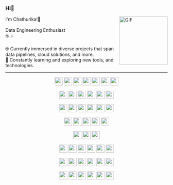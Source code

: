 ### Hi👋

<img align="right" alt="GIF" height="150px" src="https://user-images.githubusercontent.com/74038190/216655818-2e7b9a31-49bf-4744-85a8-db8a2577c45c.gif" />
I'm Chathurika!🐧 <br/>
<br/>
Data Engineering Enthusiast<br/>
☕ 🎶<br/>

<br/>
🤓 Currently immersed in diverse projects that span data pipelines, cloud solutions, and more.<br/>
🔎 Constantly learning and exploring new tools, and technologies.<br/>

---
<p align="center">
  <img src="https://img.shields.io/badge/Python-FFD43B?style=for-the-badge&logo=python&logoColor=blue" height="25"/>
  <img src="https://img.shields.io/badge/Java-007396?style=for-the-badge&logo=java&logoColor=white" height="25"/>
  <img src="https://img.shields.io/badge/Scala-DC322F?style=for-the-badge&logo=scala&logoColor=white" height="25"/>
  <img src="https://img.shields.io/badge/C%23-239120?style=for-the-badge&logo=csharp&logoColor=white" height="25"/>
  <img src="https://img.shields.io/badge/R-276DC3?style=for-the-badge&logo=r&logoColor=white" height="25"/>
  <img src="https://img.shields.io/badge/SQL-4169E1?style=for-the-badge&logo=sqlite&logoColor=white" height="25"/>
  <img src="https://img.shields.io/badge/GNU%20Bash-4EAA25?style=for-the-badge&logo=GNU%20Bash&logoColor=white" height="25"/>
</p>

<p align="center">
  <img src="https://img.shields.io/badge/MySQL-005C84?style=for-the-badge&logo=mysql&logoColor=white" height="25"/>
  <img src="https://img.shields.io/badge/Microsoft%20SQL%20Server-CC2927?style=for-the-badge&logo=microsoft%20sql%20server&logoColor=white" height="25"/>
  <img src="https://img.shields.io/badge/PostgreSQL-316192?style=for-the-badge&logo=postgresql&logoColor=white" height="25"/>
  <img src="https://img.shields.io/badge/MariaDB-003545?style=for-the-badge&logo=mariadb&logoColor=white" height="25"/>
  <img src="https://img.shields.io/badge/MongoDB-4EA94B?style=for-the-badge&logo=mongodb&logoColor=white" height="25"/>
  <img src="https://img.shields.io/badge/Cassandra-1287B1?style=for-the-badge&logo=apache%20cassandra&logoColor=white" height="25"/>
</p>

<p align="center">
  <img src="https://img.shields.io/badge/Apache_Hadoop-FF7F50?style=for-the-badge&logo=apache-hadoop&logoColor=white" height="25"/>
  <img src="https://img.shields.io/badge/Apache_Spark-FFA500?style=for-the-badge&logo=apache-spark&logoColor=white" height="25"/>
  <img src="https://img.shields.io/badge/Apache_Hive-6A5ACD?style=for-the-badge&logo=apache-hive&logoColor=white" height="25"/>
  <img src="https://img.shields.io/badge/Airflow-017CEE?style=for-the-badge&logo=Apache%20Airflow&logoColor=white" height="25"/>
  <img src="https://img.shields.io/badge/Apache_Kafka-231F20?style=for-the-badge&logo=apache-kafka&logoColor=white" height="25"/>
  <img src="https://img.shields.io/badge/Apache_Impala-2E8B57?style=for-the-badge&logo=apache-impala&logoColor=white" height="25"/>
</p>

<p align="center">
  <img src="https://img.shields.io/badge/Amazon_Redshift-FF9900?style=for-the-badge&logo=amazon-redshift&logoColor=white" height="25"/>
  <img src="https://img.shields.io/badge/AWS_Glue-232F3E?style=for-the-badge&logo=amazon-aws&logoColor=white" height="25"/>
  <img src="https://img.shields.io/badge/Amazon_EMR-232F3E?style=for-the-badge&logo=amazon-aws&logoColor=white" height="25"/>
  <img src="https://img.shields.io/badge/Azure_Synapse_Analytics-0089D6?style=for-the-badge&logo=microsoft-azure&logoColor=white" height="25"/>
  <img src="https://img.shields.io/badge/HDInsight-0089D6?style=for-the-badge&logo=microsoft-azure&logoColor=white" height="25"/>
</p>

<p align="center">
  <img src="https://img.shields.io/badge/Cloudera-005EB8?style=for-the-badge&logo=cloudera&logoColor=white" height=25"/>
  <img src="https://img.shields.io/badge/Snowflake-00BFFF?style=for-the-badge&logo=snowflake&logoColor=white" height="25"/>
  <img src="https://img.shields.io/badge/PowerBI-F2C811?style=for-the-badge&logo=Power%20BI&logoColor=white" height="25"/>
</p>

<p align="center">
 <img src="https://img.shields.io/badge/Numpy-777BB4?style=for-the-badge&logo=numpy&logoColor=white" height="25"/>
 <img src="https://img.shields.io/badge/Pandas-2C2D72?style=for-the-badge&logo=pandas&logoColor=white" height="25"/>
 <img src="https://img.shields.io/badge/TensorFlow-FF6F00?style=for-the-badge&logo=TensorFlow&logoColor=white" height="25"/>
 <img src="https://img.shields.io/badge/Keras-FF0000?style=for-the-badge&logo=keras&logoColor=white" height="25"/>
 <img src="https://img.shields.io/badge/PyTorch-EE4C2C?style=for-the-badge&logo=pytorch&logoColor=white" height="25"/>
 <img src="https://img.shields.io/badge/scikit_learn-F7931E?style=for-the-badge&logo=scikit-learn&logoColor=white" height="25"/>
 <p/>

<p align="center">
  <img src="https://img.shields.io/badge/VSCode-0078D4?style=for-the-badge&logo=visual%20studio%20code&logoColor=white" height="25"/>
  <img src="https://img.shields.io/badge/PyCharm-000000.svg?&style=for-the-badge&logo=PyCharm&logoColor=white" height="25"/>
  <img src="https://img.shields.io/badge/Visual_Studio-5C2D91?style=for-the-badge&logo=visual%20studio&logoColor=white" height="25"/>
  <img src="https://img.shields.io/badge/IntelliJ_IDEA-000000.svg?style=for-the-badge&logo=intellij-idea&logoColor=white" height="25"/>
  <img src="https://img.shields.io/badge/RStudio-75AADB?style=for-the-badge&logo=RStudio&logoColor=white" height="25"/>
  <img src="https://img.shields.io/badge/Colab-F9AB00?style=for-the-badge&logo=googlecolab&color=525252" height="25"/>
</p>

<p align="center">
  <img src="https://img.shields.io/badge/GIT-E44C30?style=for-the-badge&logo=git&logoColor=white" height="25"/>
  <img src="https://img.shields.io/badge/GitHub-100000?style=for-the-badge&logo=github&logoColor=white" height="25"/>
  <img src="https://img.shields.io/badge/Linux-FCC624?style=for-the-badge&logo=linux&logoColor=black" height="25"/>
  <img src="https://img.shields.io/badge/Docker-2CA5E0?style=for-the-badge&logo=docker&logoColor=white" height="25"/>
  <img src="https://img.shields.io/badge/Kubernetes-326CE5?style=for-the-badge&logo=kubernetes&logoColor=white" height="25">
  <img src="https://img.shields.io/badge/Jenkins-D24939?style=for-the-badge&logo=jenkins&logoColor=white" height="25">
</p>

<!-- 
<p align="center">
  <img src="https://img.shields.io/badge/Amazon_AWS-FF9900?style=for-the-badge&logo=amazonaws&logoColor=white" height="25"/>
  <img src="https://img.shields.io/badge/microsoft%20azure-0089D6?style=for-the-badge&logo=microsoft-azure&logoColor=white" height="25"/>
</p>
-->










